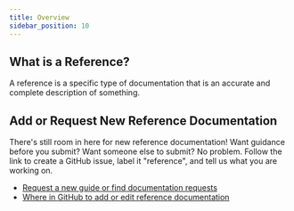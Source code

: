 ```yaml
---
title: Overview
sidebar_position: 10
---
```


## What is a Reference?

A reference is a specific type of documentation that is an accurate and complete description of
something.

## Add or Request New Reference Documentation

There's still room in here for new reference documentation! Want guidance before you submit? Want
someone else to submit? No problem. Follow the link to create a GitHub issue, label it "reference",
and tell us what you are working on.

* [Request a new guide or find documentation requests](https://github.com/openziti/ziti-doc/issues?q=is%3Aissue+is%3Aopen+label%3Adocumentation+)
* [Where in GitHub to add or edit reference documentation](https://github.com/openziti/ziti-doc/tree/main/docusaurus/docs/reference)
